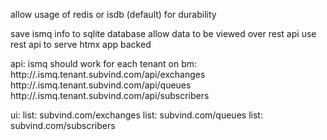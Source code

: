 allow usage of redis or isdb (default) for durability

save ismq info to sqlite database
allow data to be viewed over rest api
use rest api to serve htmx app backed

api:
ismq should work for each tenant on bm:
http://<tenantId>.ismq.tenant.subvind.com/api/exchanges
http://<tenantId>.ismq.tenant.subvind.com/api/queues
http://<tenantId>.ismq.tenant.subvind.com/api/subscribers

ui:
list: subvind.com/exchanges
list: subvind.com/queues
list: subvind.com/subscribers